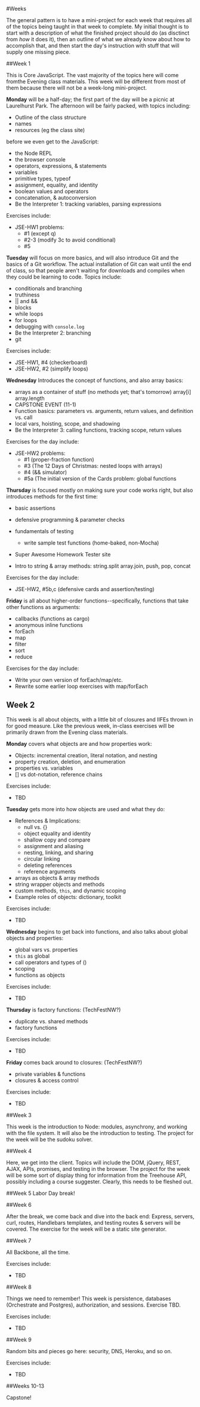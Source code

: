 #Weeks

The general pattern is to have a mini-project for each week that requires all of the topics being taught in that week to complete. My initial thought is to start with a description of what the finished project should do (as disctinct from _how_ it does it), then an outline of what we already know about how to accomplish that, and then start the day's instruction with stuff that will supply one missing piece.

##Week 1

This is Core JavaScript. The vast majority of the topics here will come fromthe Evening class materials. This week will be different from most of them because there will not be a week-long mini-project.

**Monday** will be a half-day; the first part of the day will be a picnic at Laurelhurst Park. The afternoon will be fairly packed, with topics including:

  - Outline of the class structure
  - names
  - resources (eg the class site)

before we even get to the JavaScript:

  - the Node REPL
  - the browser console
  - operators, expressions, & statements
  - variables
  - primitive types, typeof
  - assignment, equality, and identity
  - boolean values and operators
  - concatenation, & autoconversion
  - Be the Interpreter 1: tracking variables, parsing expressions

Exercises include:

  - JSE-HW1 problems:
    - #1 (except q)
    - #2-3 (modify 3c to avoid conditional)
    - #5

**Tuesday** will focus on more basics, and will also introduce Git and the basics of a Git workflow. The actual installation of Git can wait until the end of class, so that people aren't waiting for downloads and compiles when they could be learning to code. Topics include:

  - conditionals and branching
  - truthiness
  - || and &&
  - blocks
  - while loops
  - for loops
  - debugging with `console.log`
  - Be the Interpreter 2: branching
  - git

Exercises include:

  - JSE-HW1, #4 (checkerboard)
  - JSE-HW2, #2 (simplify loops)

**Wednesday** Introduces the concept of functions, and also array basics:

  - arrays as a container of stuff (no methods yet; that's tomorrow)
      array[i]
      array.length
  - CAPSTONE EVENT (11-1)
  - Function basics: parameters vs. arguments, return values, and definition vs. call
  - local vars, hoisting, scope, and shadowing
  - Be the Interpreter 3: calling functions, tracking scope, return values

Exercises for the day include:

  - JSE-HW2 problems:
    - #1 (proper-fraction function)
    - #3 (The 12 Days of Christmas: nested loops with arrays)
    - #4 (&& simulator)
    - #5a (The initial version of the Cards problem: global functions

**Thursday** is focused mostly on making sure your code works right, but also introduces methods for the first time:

  - basic assertions
  - defensive programming & parameter checks
  - fundamentals of testing
    - write sample test functions (home-baked, non-Mocha)
  - Super Awesome Homework Tester site


  - Intro to string & array methods:
    string.split
    array.join, push, pop, concat

Exercises for the day include:

  - JSE-HW2, #5b,c (defensive cards and assertion/testing)

**Friday** is all about higher-order functions--specifically, functions that take other functions as arguments:

  - callbacks (functions as cargo)
  - anonymous inline functions
  - forEach
  - map
  - filter
  - sort
  - reduce

Exercises for the day include:

  - Write your own version of forEach/map/etc.
  - Rewrite some earlier loop exercises with map/forEach

## Week 2

This week is all about objects, with a little bit of closures and IIFEs thrown in for good measure. Like the previous week, in-class exercises will be primarily drawn from the Evening class materials.

**Monday** covers what objects are and how properties work:

  - Objects: incremental creation, literal notation, and nesting
  - property creation, deletion, and enumeration
  - properties vs. variables
  - [] vs dot-notation, reference chains

Exercises include:

  - TBD

**Tuesday** gets more into how objects are used and what they do:

  - References & Implications:
    - null vs. {}
    - object equality and identity
    - shallow copy and compare
    - assignment and aliasing
    - nesting, linking, and sharing
    - circular linking
    - deleting references
    - reference arguments
  - arrays as objects & array methods
  - string wrapper objects and methods
  - custom methods, `this`, and dynamic scoping
  - Example roles of objects: dictionary, toolkit

Exercises include:

  - TBD

**Wednesday** begins to get back into functions, and also talks about global objects and properties:

  - global vars vs. properties
  - `this` as global
  - call operators and types of ()
  - scoping
  - functions as objects

Exercises include:

  - TBD

**Thursday** is factory functions: (TechFestNW?)

  - duplicate vs. shared methods
  - factory functions

Exercises include:

  - TBD

**Friday** comes back around to closures: (TechFestNW?)

  - private variables & functions
  - closures & access control

Exercises include:

  - TBD

##Week 3

This week is the introduction to Node: modules, asynchrony, and working with the file system. It will also be the introduction to testing. The project for the week will be the sudoku solver.

##Week 4

Here, we get into the client. Topics will include the DOM, jQuery, REST, AJAX, APIs, promises, and testing in the browser. The project for the week will be some sort of display thing for information from the Treehouse API, possibly including a course suggester. Clearly, this needs to be fleshed out.

##Week 5
Labor Day break!

##Week 6

After the break, we come back and dive into the back end: Express, servers, curl, routes, Handlebars templates, and testing routes & servers will be covered. The exercise for the week will be a static site generator.

##Week 7

All Backbone, all the time.

Exercises include:

  - TBD

##Week 8

Things we need to remember! This week is persistence, databases (Orchestrate and Postgres), authorization, and sessions. Exercise TBD.

Exercises include:

  - TBD

##Week 9

Random bits and pieces go here: security, DNS, Heroku, and so on.

Exercises include:

  - TBD

##Weeks 10-13

Capstone!
